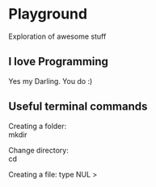 # Playground
Exploration of awesome stuff

## I love Programming   
Yes my Darling. You do :)

## Useful terminal commands
Creating a folder:    
mkdir

Change directory:   
cd

Creating a file:
type NUL >
